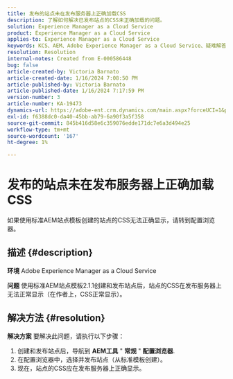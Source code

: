 ```yaml
---
title: 发布的站点未在发布服务器上正确加载CSS
description: 了解如何解决已发布站点的CSS未正确加载的问题。
solution: Experience Manager as a Cloud Service
product: Experience Manager as a Cloud Service
applies-to: Experience Manager as a Cloud Service
keywords: KCS、AEM、Adobe Experience Manager as a Cloud Service、疑难解答、已发布的站点、未加载CSS、发布者
resolution: Resolution
internal-notes: Created from E-000586448
bug: false
article-created-by: Victoria Barnato
article-created-date: 1/16/2024 7:08:50 PM
article-published-by: Victoria Barnato
article-published-date: 1/16/2024 7:17:59 PM
version-number: 3
article-number: KA-19473
dynamics-url: https://adobe-ent.crm.dynamics.com/main.aspx?forceUCI=1&pagetype=entityrecord&etn=knowledgearticle&id=114ceba7-a2b4-ee11-a569-6045bd006704
exl-id: f6388dc0-da40-45bb-ab79-6a90f3a5f358
source-git-commit: 845b416d58e6c359076edde171dc7e6a3d494e25
workflow-type: tm+mt
source-wordcount: '167'
ht-degree: 1%

---
```


# 发布的站点未在发布服务器上正确加载CSS


如果使用标准AEM站点模板创建的站点的CSS无法正确显示，请转到配置浏览器。

## 描述 {#description}


<b>环境</b>
Adobe Experience Manager as a Cloud Service

<b>问题</b>
使用标准AEM站点模板2.1.1创建和发布站点后，站点的CSS在发布服务器上无法正常显示（在作者上，CSS正常显示）。


## 解决方法 {#resolution}


<b>解决方案</b>
要解决此问题，请执行以下步骤：

1. 创建和发布站点后，导航到 <b>AEM工具</b> &quot; <b>常规</b> &quot; <b>配置浏览器</b>.
2. 在配置浏览器中，选择并发布站点（从标准模板创建）。
3. 现在，站点的CSS应在发布服务器上正确显示。

